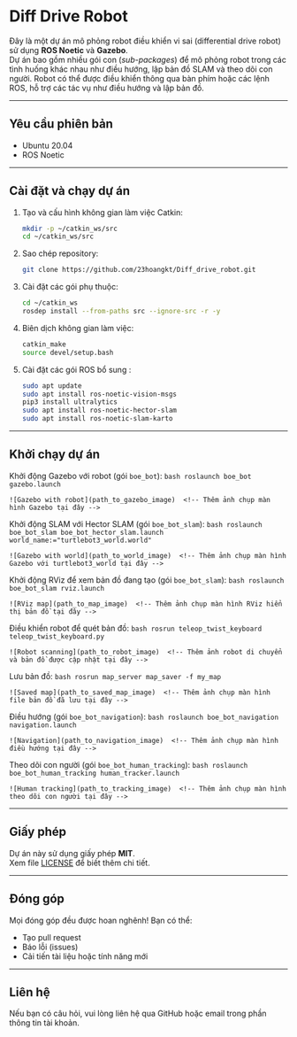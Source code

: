   # Diff Drive Robot

Đây là một dự án mô phỏng robot điều khiển vi sai (differential drive robot) sử dụng **ROS Noetic** và **Gazebo**.  
Dự án bao gồm nhiều gói con (*sub-packages*) để mô phỏng robot trong các tình huống khác nhau như điều hướng, lập bản đồ SLAM và theo dõi con người. Robot có thể được điều khiển thông qua bàn phím hoặc các lệnh ROS, hỗ trợ các tác vụ như điều hướng và lập bản đồ.

---

## Yêu cầu phiên bản

- Ubuntu 20.04
- ROS Noetic

---

## Cài đặt và chạy dự án

1. Tạo và cấu hình không gian làm việc Catkin:
    ```bash
    mkdir -p ~/catkin_ws/src
    cd ~/catkin_ws/src
    ```

2. Sao chép repository:
    ```bash
    git clone https://github.com/23hoangkt/Diff_drive_robot.git
    ```

3. Cài đặt các gói phụ thuộc:
    ```bash
    cd ~/catkin_ws
    rosdep install --from-paths src --ignore-src -r -y
    ```

4. Biên dịch không gian làm việc:
    ```bash
    catkin_make
    source devel/setup.bash
    ```

5. Cài đặt các gói ROS bổ sung :
    ```bash
    sudo apt update
    sudo apt install ros-noetic-vision-msgs
    pip3 install ultralytics
    sudo apt install ros-noetic-hector-slam
    sudo apt install ros-noetic-slam-karto
    ```

---

## Khởi chạy dự án

 Khởi động Gazebo với robot (gói `boe_bot`):
    ```bash
    roslaunch boe_bot gazebo.launch
    ```

    ![Gazebo with robot](path_to_gazebo_image)  <!-- Thêm ảnh chụp màn hình Gazebo tại đây -->

 Khởi động SLAM với Hector SLAM (gói `boe_bot_slam`):
    ```bash
    roslaunch boe_bot_slam boe_bot_hector_slam.launch world_name:="turtlebot3_world.world"
    ```

    ![Gazebo with world](path_to_world_image)  <!-- Thêm ảnh chụp màn hình Gazebo với turtlebot3_world tại đây -->

 Khởi động RViz để xem bản đồ đang tạo (gói `boe_bot_slam`):
    ```bash
    roslaunch boe_bot_slam rviz.launch
    ```

    ![RViz map](path_to_map_image)  <!-- Thêm ảnh chụp màn hình RViz hiển thị bản đồ tại đây -->

 Điều khiển robot để quét bản đồ:
    ```bash
    rosrun teleop_twist_keyboard teleop_twist_keyboard.py
    ```

    ![Robot scanning](path_to_robot_image)  <!-- Thêm ảnh robot di chuyển và bản đồ được cập nhật tại đây -->

 Lưu bản đồ:
    ```bash
    rosrun map_server map_saver -f my_map
    ```

    ![Saved map](path_to_saved_map_image)  <!-- Thêm ảnh chụp màn hình file bản đồ đã lưu tại đây -->

 Điều hướng (gói `boe_bot_navigation`):
    ```bash
    roslaunch boe_bot_navigation navigation.launch
    ```

    ![Navigation](path_to_navigation_image)  <!-- Thêm ảnh chụp màn hình điều hướng tại đây -->

 Theo dõi con người (gói `boe_bot_human_tracking`):
    ```bash
    roslaunch boe_bot_human_tracking human_tracker.launch
    ```

    ![Human tracking](path_to_tracking_image)  <!-- Thêm ảnh chụp màn hình theo dõi con người tại đây -->

---

## Giấy phép

Dự án này sử dụng giấy phép **MIT**.  
Xem file [LICENSE](LICENSE) để biết thêm chi tiết.

---

## Đóng góp

Mọi đóng góp đều được hoan nghênh! Bạn có thể:

- Tạo pull request
- Báo lỗi (issues)
- Cải tiến tài liệu hoặc tính năng mới

---

## Liên hệ

Nếu bạn có câu hỏi, vui lòng liên hệ qua GitHub hoặc email trong phần thông tin tài khoản.
